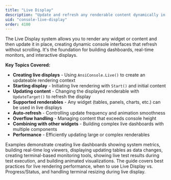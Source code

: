 ```yaml
---
title: "Live Display"
description: "Update and refresh any renderable content dynamically in real-time"
uid: "console-live-display"
order: 4100
---
```


The Live Display system allows you to render any widget or content and then update it in place, creating dynamic console interfaces that refresh without scrolling. It's the foundation for building dashboards, real-time monitors, and interactive displays.

**Key Topics Covered:**

* **Creating live displays** - Using `AnsiConsole.Live()` to create an updateable rendering context
* **Starting display** - Initiating live rendering with `Start()` and initial content
* **Updating content** - Changing the displayed renderable with `UpdateTarget()` to refresh the display
* **Supported renderables** - Any widget (tables, panels, charts, etc.) can be used in live displays
* **Auto-refresh** - Controlling update frequency and animation smoothness
* **Overflow handling** - Managing content that exceeds console height
* **Combining with other widgets** - Building complex live dashboards with multiple components
* **Performance** - Efficiently updating large or complex renderables

Examples demonstrate creating live dashboards showing system metrics, building real-time log viewers, displaying updating tables as data changes, creating terminal-based monitoring tools, showing live test results during test execution, and building animated visualizations. The guide covers best practices for live rendering performance, when to use Live Display vs. Progress/Status, and handling terminal resizing during live display.

